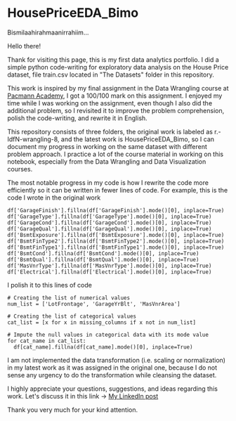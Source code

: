 # HousePriceEDA_Bimo

Bismilaahirahmaanirrahiim...

Hello there!

Thank for visiting this page, this is my first data analytics portfolio.
I did a simple python code-writing for exploratory data analysis on the House Price dataset, file train.csv located in "The Datasets" folder in this repository.

This work is inspired by my final assignment in the Data Wrangling course at [Pacmann Academy](https://pacmann.io/), I got a 100/100 mark on this assignment.
I enjoyed my time while I was working on the assignment, even though I also did the additional problem, so I revisited it to improve the problem comprehension, polish the code-writing, and rewrite it in English.

This repository consists of three folders, the original work is labeled as r.-IdfN-wrangling-8, and the latest work is HousePriceEDA_Bimo, so I can document my progress in working on the same dataset with different problem approach.
I practice a lot of the course material in working on this notebook, especially from the Data Wrangling and Data Visualization courses.

The most notable progress in my code is how I rewrite the code more efficiently so it can be written in fewer lines of code.
For example, this is the code I wrote in the original work
  ```
  df['GarageFinish'].fillna(df['GarageFinish'].mode()[0], inplace=True)
  df['GarageType'].fillna(df['GarageType'].mode()[0], inplace=True)
  df['GarageCond'].fillna(df['GarageCond'].mode()[0], inplace=True)
  df['GarageQual'].fillna(df['GarageQual'].mode()[0], inplace=True)
  df['BsmtExposure'].fillna(df['BsmtExposure'].mode()[0], inplace=True)
  df['BsmtFinType2'].fillna(df['BsmtFinType2'].mode()[0], inplace=True)
  df['BsmtFinType1'].fillna(df['BsmtFinType1'].mode()[0], inplace=True)
  df['BsmtCond'].fillna(df['BsmtCond'].mode()[0], inplace=True)
  df['BsmtQual'].fillna(df['BsmtQual'].mode()[0], inplace=True)
  df['MasVnrType'].fillna(df['MasVnrType'].mode()[0], inplace=True)
  df['Electrical'].fillna(df['Electrical'].mode()[0], inplace=True)
  ```
I polish it to this lines of code
  ```
  # Creating the list of numerical values
  num_list = ['LotFrontage', 'GarageYrBlt', 'MasVnrArea']

  # Creating the list of categorical values
  cat_list = [x for x in missing_columns if x not in num_list]

  # Impute the null values in categorical data with its mode value
  for cat_name in cat_list:
    df[cat_name].fillna(df[cat_name].mode()[0], inplace=True)
  ```

I am not implemented the data transformation (i.e. scaling or normalization) in my latest work as it was assigned in the original one, because I do not sense any urgency to do the transformation while cleansing the dataset.

I highly appreciate your questions, suggestions, and ideas regarding this work.
Let's discuss it in this link -> [My LinkedIn post](https://pacmann.io/)

Thank you very much for your kind attention.

